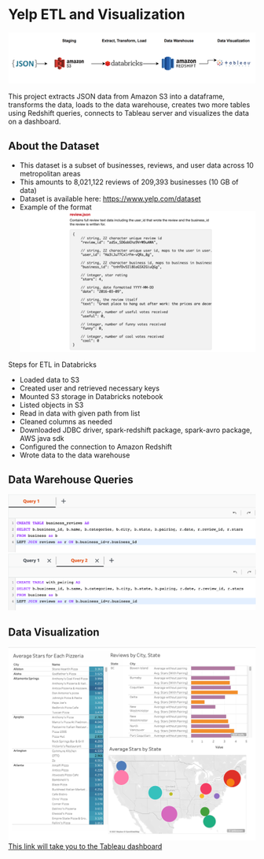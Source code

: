 # Yelp ETL and Visualization

![](https://github.com/smithashley/Yelp-ETL-Viz/blob/main/embedded_images/aws_diag.png)

This project extracts JSON data from Amazon S3 into a dataframe, transforms the data, loads to the data warehouse, creates two more tables using Redshift queries, connects to Tableau server and visualizes the data on a dashboard.

## About the Dataset
- This dataset is a subset of businesses, reviews, and user data across 10 metropolitan areas
- This amounts to 8,021,122 reviews of 209,393 businesses (10 GB of data)
- Dataset is available here: https://www.yelp.com/dataset
- Example of the format
![](https://github.com/smithashley/Yelp-Reviews-Dimensional-Data-Model/blob/main/images/exjson.png)

Steps for ETL in Databricks
- Loaded data to S3
- Created user and retrieved necessary keys
- Mounted S3 storage in Databricks notebook
- Listed objects in S3
- Read in data with given path from list
- Cleaned columns as needed
- Downloaded JDBC driver, spark-redshift package, spark-avro package, AWS java sdk
- Configured the connection to Amazon Redshift
- Wrote data to the data warehouse


## Data Warehouse Queries
![](https://github.com/smithashley/Yelp-ETL-Viz/blob/main/embedded_images/query1.png)
![](https://github.com/smithashley/Yelp-ETL-Viz/blob/main/embedded_images/query2.png)

## Data Visualization
![](https://github.com/smithashley/Yelp-ETL-Viz/blob/main/embedded_images/tableau_screenshot2.png)
[This link will take you to the Tableau dashboard]()
